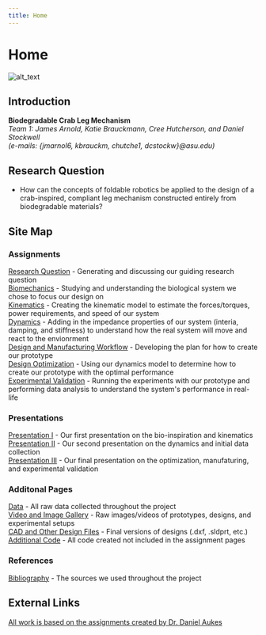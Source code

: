 ```yaml
---
title: Home
---
```


# Home

![alt_text](images/websiteHeader.gif "Website header")

## Introduction

**Biodegradable Crab Leg Mechanism**  
_Team 1: James Arnold, Katie Brauckmann, Cree Hutcherson, and Daniel Stockwell_   
_(e-mails: {jmarnol6, kbrauckm, chutche1, dcstockw}@asu.edu)_

## Research Question

* How can the concepts of foldable robotics be applied to the design of a crab-inspired, compliant leg mechanism constructed entirely from biodegradable materials?

## Site Map

### Assignments

[Research Question](/assignment1) - Generating and discussing our guiding research question  
[Biomechanics](/assignment2) - Studying and understanding the biological system we chose to focus our design on  
[Kinematics](https://nbviewer.jupyter.org/url/arnoldjames98.github.io/systemKinematics.ipynb) - Creating the kinematic model to estimate the forces/torques, power requirements, and speed of our system  
[Dynamics](https://nbviewer.jupyter.org/url/arnoldjames98.github.io/systemDynamicsAll.ipynb) - Adding in the impedance properties of our system (interia, damping, and stiffness) to understand how the real system will move and react to the envionrment  
[Design and Manufacturing Workflow](https://nbviewer.jupyter.org/url/arnoldjames98.github.io/designManufacturing.ipynb) - Developing the plan for how to create our prototype  
[Design Optimization](https://nbviewer.jupyter.org/url/arnoldjames98.github.io/designOptimization.ipynb) - Using our dynamics model to determine how to create our prototype with the optimal performance  
[Experimental Validation](https://nbviewer.jupyter.org/url/arnoldjames98.github.io/dataCollection.ipynb) - Running the experiments with our prototype and performing data analysis to understand the system's performance in real-life  

### Presentations

[Presentation I](/presentation1) - Our first presentation on the bio-inspiration and kinematics  
[Presentation II](/presentation2) - Our second presentation on the dynamics and initial data collection  
[Presentation III](/presentation3) - Our final presentation on the optimization, manufaturing, and experimental validation

### Additonal Pages

[Data](/data) - All raw data collected throughout the project   
[Video and Image Gallery](/videoImageGallery) - Raw images/videos of prototypes, designs, and experimental setups   
[CAD and Other Design Files](/cadDesignFiles) - Final versions of designs (.dxf, .sldprt, etc.)   
[Additional Code](/additionalCode) - All code created not included in the assignment pages   


### References 

[Bibliography](/bibliography) - The sources we used throughout the project   


## External Links

[All work is based on the assignments created by Dr. Daniel Aukes](https://egr557.github.io/)
